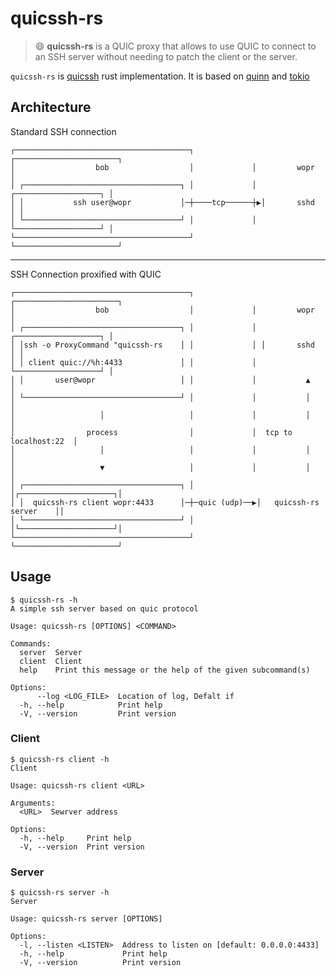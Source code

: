 # quicssh-rs

> :smile: **quicssh-rs** is a QUIC proxy that allows to use QUIC to connect to an SSH server without needing to patch the client or the server. 

`quicssh-rs` is [quicssh](https://github.com/moul/quicssh) rust implementation. It is based on [quinn](https://github.com/quinn-rs/quinn) and [tokio](https://github.com/tokio-rs/tokio)

## Architecture

Standard SSH connection

```
┌───────────────────────────────────────┐             ┌───────────────────────┐
│                  bob                  │             │         wopr          │
│ ┌───────────────────────────────────┐ │             │ ┌───────────────────┐ │
│ │           ssh user@wopr           │─┼────tcp──────┼▶│       sshd        │ │
│ └───────────────────────────────────┘ │             │ └───────────────────┘ │
└───────────────────────────────────────┘             └───────────────────────┘
```

---

SSH Connection proxified with QUIC

```
┌───────────────────────────────────────┐             ┌───────────────────────┐
│                  bob                  │             │         wopr          │
│ ┌───────────────────────────────────┐ │             │ ┌───────────────────┐ │
│ │ssh -o ProxyCommand "quicssh-rs    │ │             │ │       sshd        │ │
│ │ client quic://%h:4433             │ │             │ └───────────────────┘ │
│ │       user@wopr                   │ │             │           ▲           │
│ └───────────────────────────────────┘ │             │           │           │
│                   │                   │             │           │           │
│                process                │             │  tcp to localhost:22  │
│                   │                   │             │           │           │
│                   ▼                   │             │           │           │
│ ┌───────────────────────────────────┐ │             │┌─────────────────────┐│
│ │  quicssh-rs client wopr:4433      │─┼─quic (udp)──▶│   quicssh-rs server    ││
│ └───────────────────────────────────┘ │             │└─────────────────────┘│
└───────────────────────────────────────┘             └───────────────────────┘
```

## Usage

```console
$ quicssh-rs -h
A simple ssh server based on quic protocol

Usage: quicssh-rs [OPTIONS] <COMMAND>

Commands:
  server  Server
  client  Client
  help    Print this message or the help of the given subcommand(s)

Options:
      --log <LOG_FILE>  Location of log, Defalt if
  -h, --help            Print help
  -V, --version         Print version
   ```

### Client

```console
$ quicssh-rs client -h
Client

Usage: quicssh-rs client <URL>

Arguments:
  <URL>  Sewrver address

Options:
  -h, --help     Print help
  -V, --version  Print version
```

### Server

```console
$ quicssh-rs server -h
Server

Usage: quicssh-rs server [OPTIONS]

Options:
  -l, --listen <LISTEN>  Address to listen on [default: 0.0.0.0:4433]
  -h, --help             Print help
  -V, --version          Print version
```